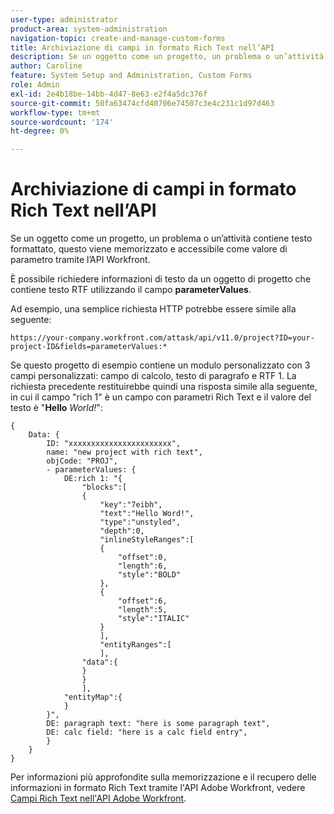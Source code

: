 ```yaml
---
user-type: administrator
product-area: system-administration
navigation-topic: create-and-manage-custom-forms
title: Archiviazione di campi in formato Rich Text nell’API
description: Se un oggetto come un progetto, un problema o un’attività contiene testo formattato, questo viene memorizzato e accessibile come valore di parametro tramite l’API Workfront.
author: Caroline
feature: System Setup and Administration, Custom Forms
role: Admin
exl-id: 2e4b18be-14bb-4d47-8e63-e2f4a5dc376f
source-git-commit: 50fa63474cfd40706e74507c3e4c231c1d97d463
workflow-type: tm+mt
source-wordcount: '174'
ht-degree: 0%

---
```


# Archiviazione di campi in formato Rich Text nell’API

Se un oggetto come un progetto, un problema o un’attività contiene testo formattato, questo viene memorizzato e accessibile come valore di parametro tramite l’API Workfront.

È possibile richiedere informazioni di testo da un oggetto di progetto che contiene testo RTF utilizzando il campo **parameterValues**.

Ad esempio, una semplice richiesta HTTP potrebbe essere simile alla seguente:

`https://your-company.workfront.com/attask/api/v11.0/project?ID=your-project-ID&fields=parameterValues:*`

Se questo progetto di esempio contiene un modulo personalizzato con 3 campi personalizzati: campo di calcolo, testo di paragrafo e RTF 1. La richiesta precedente restituirebbe quindi una risposta simile alla seguente, in cui il campo &quot;rich 1&quot; è un campo con parametri Rich Text e il valore del testo è &quot;**Hello** *World!*&quot;:

```
{
    Data: {
        ID: "xxxxxxxxxxxxxxxxxxxxxxx",
        name: "new project with rich text",
        objCode: "PROJ",
        - parameterValues: {
            DE:rich 1: "{
                "blocks":[
                {
                    "key":"7eibh",
                    "text":"Hello Word!",
                    "type":"unstyled",
                    "depth":0,
                    "inlineStyleRanges":[
                    {
                        "offset":0,
                        "length":6,
                        "style":"BOLD"
                    },
                    {
                        "offset":6,
                        "length":5,
                        "style":"ITALIC"
                    }
                    ],
                    "entityRanges":[
                    ],
                "data":{
                }
                }
                ],
            "entityMap":{
            }
        }",
        DE: paragraph text: "here is some paragraph text",
        DE: calc field: "here is a calc field entry",
        }
    }
}
```

Per informazioni più approfondite sulla memorizzazione e il recupero delle informazioni in formato Rich Text tramite l&#39;API Adobe Workfront, vedere [Campi Rich Text nell&#39;API Adobe Workfront](../../../wf-api/general/rich-text-field-api.md).
